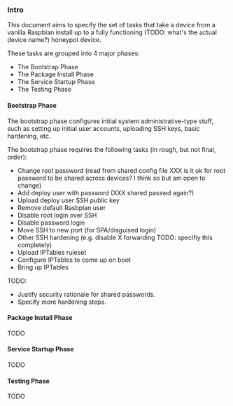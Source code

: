 ### Intro

This document aims to specify the set of tasks that take a device from a
vanilla Raspbian install up to a fully functioning (TODO: what's the actual
device name?) honeypot device.

These tasks are grouped into 4 major phases:

   * The Bootstrap Phase
   * The Package Install Phase
   * The Service Startup Phase
   * The Testing Phase

#### Bootstrap Phase

The bootstrap phase configures initial system administrative-type stuff,
such as setting up initial user accounts, uploading SSH keys, basic
hardening, etc.

The bootstrap phase requires the following tasks (in rough, but not final,
order):

   * Change root password (read from shared config file XXX is it ok for root
     password to be shared across devices? I think so but am open to change)
   * Add deploy user with password (XXX shared passwd again?)
   * Upload deploy user SSH public key
   * Remove default Rasbpian user
   * Disable root login over SSH
   * Disable password login
   * Move SSH to new port (for SPA/disguised login)
   * Other SSH hardening (e.g. disable X forwarding TODO: specifiy this
     completely)
   * Upload IPTables ruleset
   * Configure IPTables to come up on boot
   * Bring up IPTables


TODO:

   * Justify security rationale for shared passwords.
   * Specify more hardening steps.

#### Package Install Phase

TODO

#### Service Startup Phase

TODO

#### Testing Phase

TODO

